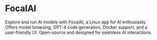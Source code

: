 # FocalAI
Explore and run AI models with FocalAI, a Linux app for AI enthusiasts. Offers model browsing, GPT-4 code generation, Docker support, and a user-friendly UI. Open-source and designed for seamless AI interactions.
